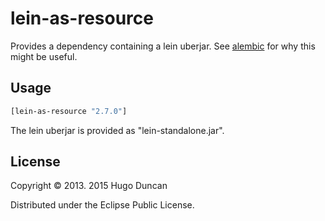 # lein-as-resource

Provides a dependency containing a lein uberjar.  See
[alembic](https://github.comp/pallet/alembic) for why this might be useful.

## Usage

```clj
[lein-as-resource "2.7.0"]
```

The lein uberjar is provided as "lein-standalone.jar".

## License

Copyright © 2013. 2015 Hugo Duncan

Distributed under the Eclipse Public License.
